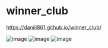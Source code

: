 # winner_club
https://daniil861.github.io/winner_club/

![image](https://user-images.githubusercontent.com/90471703/177052353-162e4efe-a23b-4399-bd63-f7626be210bc.png)
![image](https://user-images.githubusercontent.com/90471703/177052366-8bc84a24-5225-4eac-89f2-a82bf2d95b4c.png)
![image](https://user-images.githubusercontent.com/90471703/177052384-82a1e653-d331-4d94-9a62-8c1750f80fcd.png)
